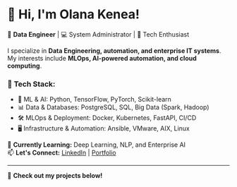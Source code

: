 # 👋 Hi, I'm Olana Kenea!

🔹 **Data Engineer** | 💻 System Administrator | 🚀 Tech Enthusiast  

I specialize in **Data Engineering, automation, and enterprise IT systems**. My interests include **MLOps, AI-powered automation, and cloud computing**.

### 🚀 **Tech Stack:**
- 🧠 ML & AI: Python, TensorFlow, PyTorch, Scikit-learn
- 📊 Data & Databases: PostgreSQL, SQL, Big Data (Spark, Hadoop)
- 🛠️ MLOps & Deployment: Docker, Kubernetes, FastAPI, CI/CD
- 🖥️ Infrastructure & Automation: Ansible, VMware, AIX, Linux

🌱 **Currently Learning:** Deep Learning, NLP, and Enterprise AI  
📫 **Let's Connect:** [LinkedIn](https://www.linkedin.com/in/olana-kenea) | [Portfolio](https://sites.google.com/view/olanak/home)  

---
🚀 **Check out my projects below!**
